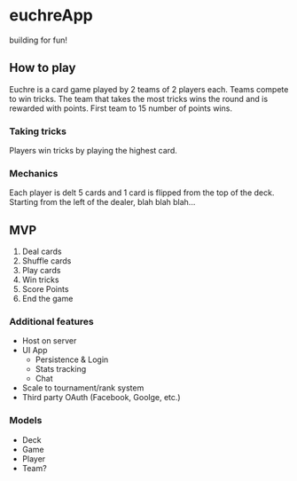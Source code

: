 # euchreApp
building for fun!

## How to play
Euchre is a card game played by 2 teams of 2 players each. Teams compete to win tricks. The team that takes the most tricks wins the round and is rewarded with points. First team to 15 number of points wins.

### Taking tricks
Players win tricks by playing the highest card.

### Mechanics
Each player is delt 5 cards and 1 card is flipped from the top of the deck. Starting from the left of the dealer, blah blah blah...

## MVP
1. Deal cards
2. Shuffle cards
3. Play cards
4. Win tricks
5. Score Points
6. End the game

### Additional features
- Host on server
- UI App
  - Persistence & Login
  - Stats tracking
  - Chat
- Scale to tournament/rank system
- Third party OAuth (Facebook, Goolge, etc.)

### Models
- Deck
- Game
- Player
- Team?